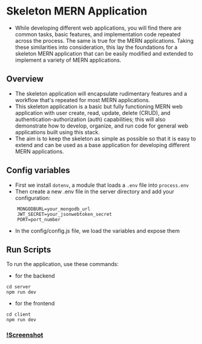 # Skeleton MERN Application

- While developing different web applications, you will find there are common tasks,
    basic features, and implementation code repeated across the process. The same is true
    for the MERN applications. Taking these similarities into consideration, this  lay the foundations for a skeleton MERN application that can be easily modified and extended to implement a variety of
    MERN applications.

## Overview
- The skeleton application will encapsulate rudimentary features and a workflow that's
    repeated for most MERN applications. 
- This skeleton application is a basic but fully
    functioning MERN web application with user create, read, update, delete (CRUD),
    and authentication-authorization (auth) capabilities; this will also demonstrate how
    to develop, organize, and run code for general web applications built using this
    stack.
- The aim is to keep the skeleton as simple as possible so that it is easy to extend
    and can be used as a base application for developing different MERN applications.

## Config variables
- First we install ```dotenv```, a module that loads a `.env` file into `process.env`
- Then create a new .env file in the server directory and add your configuration:
```
    MONGODBURL=your_mongodb_url
    JWT_SECRET=your_jsonwebtoken_secret
    PORT=port_number
```
- In the config/config.js file, we load the variables and expose them


## Run Scripts
To run the application, use these commands:
- for the backend
```
cd server
npm run dev
```
</pre>

- for the frontend
```
cd client
npm run dev
```
</pre>

### [!Screenshot](client/public/screenshot.jpg)
